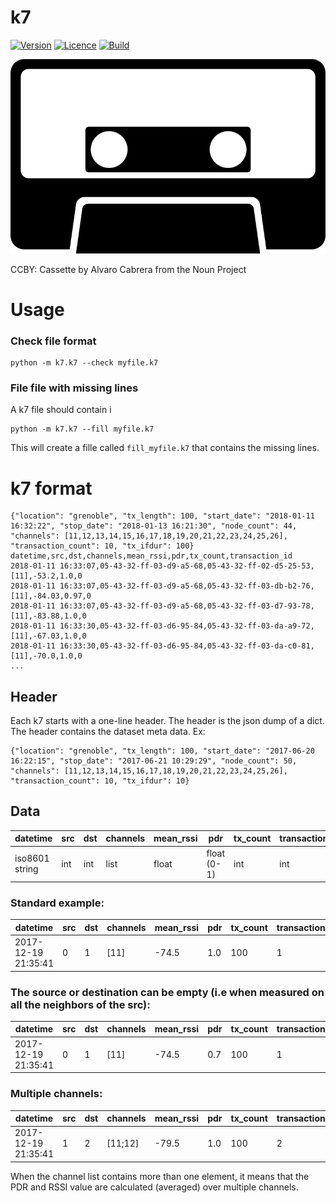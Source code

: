 # k7

[![Version](https://img.shields.io/pypi/v/k7.svg)](https://pypi.python.org/pypi/k7)
[![Licence](https://img.shields.io/pypi/l/k7.svg)](https://pypi.python.org/pypi/k7)
[![Build](https://travis-ci.org/keomabrun/k7.svg?branch=master)](https://travis-ci.org/keomabrun/k7)

![Cassette](https://raw.githubusercontent.com/keomabrun/k7/master/docs/static/cassette.png)

CCBY: Cassette by Alvaro Cabrera from the Noun Project

# Usage


### Check file format

```
python -m k7.k7 --check myfile.k7
```

### File file with missing lines

A k7 file should contain i

```
python -m k7.k7 --fill myfile.k7
```

This will create a fille called `fill_myfile.k7` that contains the missing lines.

# k7 format

```
{"location": "grenoble", "tx_length": 100, "start_date": "2018-01-11 16:32:22", "stop_date": "2018-01-13 16:21:30", "node_count": 44, "channels": [11,12,13,14,15,16,17,18,19,20,21,22,23,24,25,26], "transaction_count": 10, "tx_ifdur": 100}
datetime,src,dst,channels,mean_rssi,pdr,tx_count,transaction_id
2018-01-11 16:33:07,05-43-32-ff-03-d9-a5-68,05-43-32-ff-02-d5-25-53,[11],-53.2,1.0,0
2018-01-11 16:33:07,05-43-32-ff-03-d9-a5-68,05-43-32-ff-03-db-b2-76,[11],-84.03,0.97,0
2018-01-11 16:33:07,05-43-32-ff-03-d9-a5-68,05-43-32-ff-03-d7-93-78,[11],-83.88,1.0,0
2018-01-11 16:33:30,05-43-32-ff-03-d6-95-84,05-43-32-ff-03-da-a9-72,[11],-67.03,1.0,0
2018-01-11 16:33:30,05-43-32-ff-03-d6-95-84,05-43-32-ff-03-da-c0-81,[11],-70.0,1.0,0
...
```

## Header

Each k7 starts with a one-line header. The header is the json dump of a dict. The header contains the dataset meta data.
Ex:
```
{"location": "grenoble", "tx_length": 100, "start_date": "2017-06-20 16:22:15", "stop_date": "2017-06-21 10:29:29", "node_count": 50, "channels": [11,12,13,14,15,16,17,18,19,20,21,22,23,24,25,26], "transaction_count": 10, "tx_ifdur": 10}
```

## Data
| datetime            | src     | dst     | channels | mean_rssi | pdr         | tx_count | transaction_id |
|---------------------|---------|---------|----------|-----------|-------------|----------|----------------|
|  iso8601 string     | int     | int     | list     | float     | float (0-1) | int      | int            |

### Standard example:

| datetime            | src     | dst     | channels | mean_rssi | pdr  | tx_count | transaction_id |
|---------------------|---------|---------|----------|-----------|------|----------|----------------|
| 2017-12-19 21:35:41 | 0       | 1       | [11]     | -74.5     | 1.0  | 100      | 1              |

### The source or destination can be empty (i.e when measured on all the neighbors of the src):

| datetime            | src     | dst     | channels | mean_rssi | pdr  | tx_count | transaction_id |
|---------------------|---------|---------|----------|-----------|------|----------|----------------|
| 2017-12-19 21:35:41 | 0       | 1       | [11]     | -74.5     | 0.7  | 100      | 1              |

### Multiple channels:

| datetime            | src     | dst     | channels | mean_rssi | pdr  | tx_count | transaction_id |
|---------------------|---------|---------|----------|-----------|------|----------|----------------|
| 2017-12-19 21:35:41 | 1       | 2       | [11;12]  | -79.5     | 1.0  | 100      | 2              |

When the channel list contains more than one element, it means that the PDR and RSSI value are calculated (averaged) over multiple channels.

